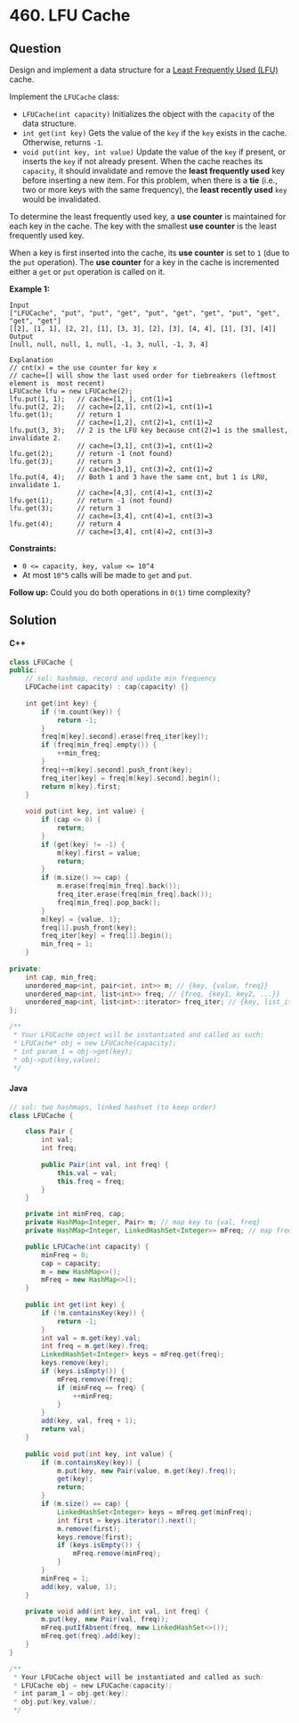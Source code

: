 # 460. LFU Cache

## Question

Design and implement a data structure for a [Least Frequently Used (LFU)](https://en.wikipedia.org/wiki/Least\_frequently\_used) cache.

Implement the `LFUCache` class:

* `LFUCache(int capacity)` Initializes the object with the `capacity` of the data structure.
* `int get(int key)` Gets the value of the `key` if the `key` exists in the cache. Otherwise, returns `-1`.
* `void put(int key, int value)` Update the value of the `key` if present, or inserts the `key` if not already present. When the cache reaches its `capacity`, it should invalidate and remove the **least frequently used** key before inserting a new item. For this problem, when there is a **tie** (i.e., two or more keys with the same frequency), the **least recently used** `key` would be invalidated.

To determine the least frequently used key, a **use counter** is maintained for each key in the cache. The key with the smallest **use counter** is the least frequently used key.

When a key is first inserted into the cache, its **use counter** is set to `1` (due to the `put` operation). The **use counter** for a key in the cache is incremented either a `get` or `put` operation is called on it.

**Example 1:**

```
Input
["LFUCache", "put", "put", "get", "put", "get", "get", "put", "get", "get", "get"]
[[2], [1, 1], [2, 2], [1], [3, 3], [2], [3], [4, 4], [1], [3], [4]]
Output
[null, null, null, 1, null, -1, 3, null, -1, 3, 4]

Explanation
// cnt(x) = the use counter for key x
// cache=[] will show the last used order for tiebreakers (leftmost element is  most recent)
LFUCache lfu = new LFUCache(2);
lfu.put(1, 1);   // cache=[1,_], cnt(1)=1
lfu.put(2, 2);   // cache=[2,1], cnt(2)=1, cnt(1)=1
lfu.get(1);      // return 1
                 // cache=[1,2], cnt(2)=1, cnt(1)=2
lfu.put(3, 3);   // 2 is the LFU key because cnt(2)=1 is the smallest, invalidate 2.
                 // cache=[3,1], cnt(3)=1, cnt(1)=2
lfu.get(2);      // return -1 (not found)
lfu.get(3);      // return 3
                 // cache=[3,1], cnt(3)=2, cnt(1)=2
lfu.put(4, 4);   // Both 1 and 3 have the same cnt, but 1 is LRU, invalidate 1.
                 // cache=[4,3], cnt(4)=1, cnt(3)=2
lfu.get(1);      // return -1 (not found)
lfu.get(3);      // return 3
                 // cache=[3,4], cnt(4)=1, cnt(3)=3
lfu.get(4);      // return 4
                 // cache=[3,4], cnt(4)=2, cnt(3)=3
```

**Constraints:**

* `0 <= capacity, key, value <= 10^4`
* At most `10^5` calls will be made to `get` and `put`.

**Follow up:** Could you do both operations in `O(1)` time complexity?

## Solution

#### C++

```cpp
class LFUCache {
public:
    // sol: hashmap, record and update min frequency
    LFUCache(int capacity) : cap(capacity) {}
    
    int get(int key) {
        if (!m.count(key)) {
            return -1;
        }
        freq[m[key].second].erase(freq_iter[key]);
        if (freq[min_freq].empty()) {
            ++min_freq;
        }
        freq[++m[key].second].push_front(key);
        freq_iter[key] = freq[m[key].second].begin();
        return m[key].first;
    }
    
    void put(int key, int value) {
        if (cap <= 0) {
            return;
        }
        if (get(key) != -1) {
            m[key].first = value;
            return;
        }
        if (m.size() >= cap) {
            m.erase(freq[min_freq].back());
            freq_iter.erase(freq[min_freq].back());
            freq[min_freq].pop_back();
        }
        m[key] = {value, 1};
        freq[1].push_front(key);
        freq_iter[key] = freq[1].begin();
        min_freq = 1;
    }
    
private:
    int cap, min_freq;
    unordered_map<int, pair<int, int>> m; // {key, {value, freq}}
    unordered_map<int, list<int>> freq; // {freq, {key1, key2, ...}}
    unordered_map<int, list<int>::iterator> freq_iter; // {key, list_iter}
};

/**
 * Your LFUCache object will be instantiated and called as such:
 * LFUCache* obj = new LFUCache(capacity);
 * int param_1 = obj->get(key);
 * obj->put(key,value);
 */
```

#### Java

```java
// sol: two hashmaps, linked hashset (to keep order)
class LFUCache {

    class Pair {
        int val;
        int freq;
        
        public Pair(int val, int freq) {
            this.val = val;
            this.freq = freq;
        }
    }

    private int minFreq, cap;
    private HashMap<Integer, Pair> m; // map key to {val, freq}
    private HashMap<Integer, LinkedHashSet<Integer>> mFreq; // map freq to key set

    public LFUCache(int capacity) {
        minFreq = 0;
        cap = capacity;
        m = new HashMap<>();
        mFreq = new HashMap<>();
    }
    
    public int get(int key) {
        if (!m.containsKey(key)) {
            return -1;
        }
        int val = m.get(key).val;
        int freq = m.get(key).freq;
        LinkedHashSet<Integer> keys = mFreq.get(freq);
        keys.remove(key);
        if (keys.isEmpty()) {
            mFreq.remove(freq);
            if (minFreq == freq) {
                ++minFreq;
            }
        }
        add(key, val, freq + 1);
        return val;
    }
    
    public void put(int key, int value) {
        if (m.containsKey(key)) {
            m.put(key, new Pair(value, m.get(key).freq));
            get(key);
            return;
        }
        if (m.size() == cap) {
            LinkedHashSet<Integer> keys = mFreq.get(minFreq);
            int first = keys.iterator().next();
            m.remove(first);
            keys.remove(first);
            if (keys.isEmpty()) {
                mFreq.remove(minFreq);
            }
        }
        minFreq = 1;
        add(key, value, 1);
    }

    private void add(int key, int val, int freq) {
        m.put(key, new Pair(val, freq));
        mFreq.putIfAbsent(freq, new LinkedHashSet<>());
        mFreq.get(freq).add(key);
    }
}

/**
 * Your LFUCache object will be instantiated and called as such:
 * LFUCache obj = new LFUCache(capacity);
 * int param_1 = obj.get(key);
 * obj.put(key,value);
 */
```
